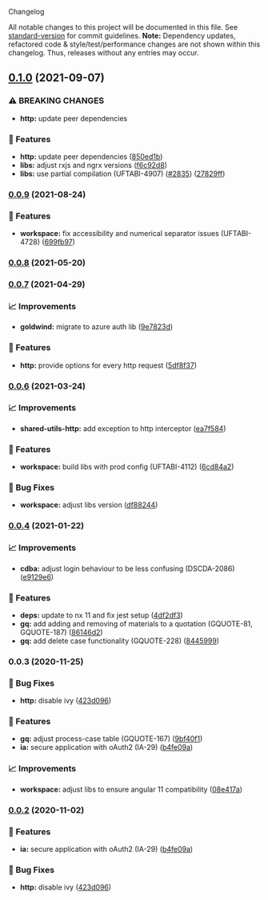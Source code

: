  Changelog

All notable changes to this project will be documented in this file. See [standard-version](https://github.com/conventional-changelog/standard-version) for commit guidelines.
**Note:** Dependency updates, refactored code & style/test/performance changes are not shown within this changelog. Thus, releases without any entries may occur.

## [0.1.0](https://github.com/Schaeffler-Group/frontend-schaeffler/compare/http-v0.1.0...http-v0.0.9) (2021-09-07)


### ⚠ BREAKING CHANGES

* **http:** update peer dependencies

### 🎸 Features

* **http:** update peer dependencies ([850ed1b](https://github.com/Schaeffler-Group/frontend-schaeffler/commit/850ed1be626cd85a7ea5583641ea1724f11a331e))
* **libs:** adjust rxjs and ngrx versions ([f6c92d8](https://github.com/Schaeffler-Group/frontend-schaeffler/commit/f6c92d81ace947127362bd322283a8ac925ab998))
* **libs:** use partial compilation (UFTABI-4907) ([#2835](https://github.com/Schaeffler-Group/frontend-schaeffler/issues/2835)) ([27829ff](https://github.com/Schaeffler-Group/frontend-schaeffler/commit/27829ff96da6ccc3a4ee0b98bc6f766a8c4a5057))

### [0.0.9](https://github.com/Schaeffler-Group/frontend-schaeffler/compare/http-v0.0.9...http-v0.0.8) (2021-08-24)


### 🎸 Features

* **workspace:** fix accessibility and numerical separator issues (UFTABI-4728) ([699fb97](https://github.com/Schaeffler-Group/frontend-schaeffler/commit/699fb97a63a9069d847dfa489386da561028e5ea))

### [0.0.8](///compare/http-v0.0.8...http-v0.0.7) (2021-05-20)

### [0.0.7](///compare/http-v0.0.7...http-v0.0.6) (2021-04-29)


### 📈 Improvements

* **goldwind:** migrate to azure auth lib ([9e7823d](///commit/9e7823d74a427d01bad5fab1944a97fda893ba31))


### 🎸 Features

* **http:** provide options for every http request ([5df8f37](///commit/5df8f3774edab04561224f75b4d5952bb39a7024))

### [0.0.6](///compare/http-v0.0.6...http-v0.0.4) (2021-03-24)


### 📈 Improvements

* **shared-utils-http:** add exception to http interceptor ([ea7f584](///commit/ea7f5848b0bd3dec9d8bb52cea66deb802067620))


### 🎸 Features

* **workspace:** build libs with prod config (UFTABI-4112) ([6cd84a2](///commit/6cd84a2b3f3b5fe695d93c28e6cf5eb69bf6c205))


### 🐛 Bug Fixes

* **workspace:** adjust libs version ([df88244](///commit/df88244a1a49ef9d4eef59a2e6b2e5cd5e2de976))

### [0.0.4](///compare/http-v0.0.4...http-v0.0.3) (2021-01-22)


### 📈 Improvements

* **cdba:** adjust login behaviour to be less confusing (DSCDA-2086) ([e9129e6](///commit/e9129e6fada5fb76989dc5620e833d93e7c5a559))


### 🎸 Features

* **deps:** update to nx 11 and fix jest setup ([4df2df3](///commit/4df2df38f8a3fa29abae9b9f736e7d237344541b))
* **gq:** add adding and removing of materials to a quotation (GQUOTE-81, GQUOTE-187) ([86146d2](///commit/86146d2de7ebce9c17a02ff6c6cdc46bec417992))
* **gq:** add delete case functionality (GQUOTE-228) ([8445999](///commit/84459996fc3523e518d48d652f9b8c1b5c9750bf))

### 0.0.3 (2020-11-25)


### 🐛 Bug Fixes

* **http:** disable ivy ([423d096](///commit/423d096a1bbbe85f655f9c1670122cf0644c2bf0))


### 🎸 Features

* **gq:** adjust process-case table (GQUOTE-167) ([9bf40f1](///commit/9bf40f1bd80e7ca4dcab63e6256f9bdffe5bd361))
* **ia:** secure application with oAuth2 (IA-29) ([b4fe09a](///commit/b4fe09a6446bd2897e90389dba258558162a3bd8))


### 📈 Improvements

* **workspace:** adjust libs to ensure angular 11 compatibility ([08e417a](///commit/08e417a2e3a8c2404681863ff6466216e9ba80c6))

### [0.0.2](///compare/v1.9.0...v0.0.2) (2020-11-02)


### 🎸 Features

* **ia:** secure application with oAuth2 (IA-29) ([b4fe09a](///commit/b4fe09a6446bd2897e90389dba258558162a3bd8))


### 🐛 Bug Fixes

* **http:** disable ivy ([423d096](///commit/423d096a1bbbe85f655f9c1670122cf0644c2bf0))
